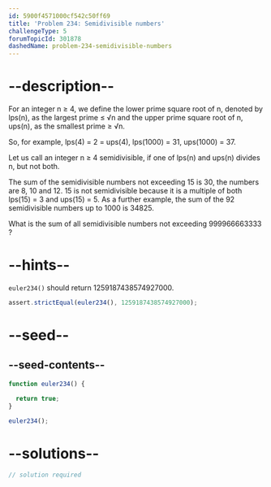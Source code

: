 ```yaml
---
id: 5900f4571000cf542c50ff69
title: 'Problem 234: Semidivisible numbers'
challengeType: 5
forumTopicId: 301878
dashedName: problem-234-semidivisible-numbers
---
```


# --description--

For an integer n ≥ 4, we define the lower prime square root of n, denoted by lps(n), as the largest prime ≤ √n and the upper prime square root of n, ups(n), as the smallest prime ≥ √n.

So, for example, lps(4) = 2 = ups(4), lps(1000) = 31, ups(1000) = 37.

Let us call an integer n ≥ 4 semidivisible, if one of lps(n) and ups(n) divides n, but not both.

The sum of the semidivisible numbers not exceeding 15 is 30, the numbers are 8, 10 and 12. 15 is not semidivisible because it is a multiple of both lps(15) = 3 and ups(15) = 5. As a further example, the sum of the 92 semidivisible numbers up to 1000 is 34825.

What is the sum of all semidivisible numbers not exceeding 999966663333 ?

# --hints--

`euler234()` should return 1259187438574927000.

```js
assert.strictEqual(euler234(), 1259187438574927000);
```

# --seed--

## --seed-contents--

```js
function euler234() {

  return true;
}

euler234();
```

# --solutions--

```js
// solution required
```